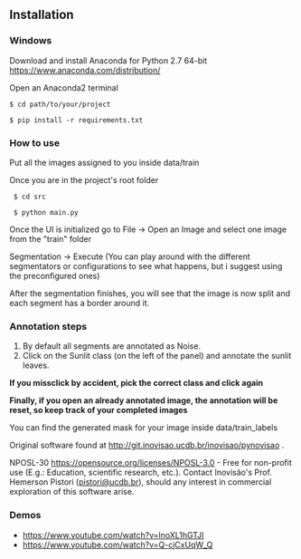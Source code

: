 
## Installation

### Windows

 Download and install Anaconda for Python 2.7 64-bit https://www.anaconda.com/distribution/
 
 Open an Anaconda2 terminal
 
 ```
 $ cd path/to/your/project
 ```
 
 ```
 $ pip install -r requirements.txt
 ```

### How to use

Put all the images assigned to you inside data/train

Once you are in the project's root folder

```
 $ cd src
```

```
 $ python main.py
```


 Once the UI is initialized go to File -> Open an Image and select one image from the "train" folder
 
  Segmentation -> Execute (You can play around with the different segmentators or configurations to see what happens, but i suggest   using the preconfigured ones)

After the segmentation finishes, you will see that the image is now split and each segment has a border around it.

### Annotation steps

1.  By default all segments are annotated as Noise.
2.  Click on the Sunlit class (on the left of the panel) and annotate the sunlit leaves.

**If you missclick by accident, pick the correct class and click again**

**Finally, if you open an already annotated image, the annotation will be reset, so keep track of your completed images**

You can find the generated mask for your image inside data/train_labels


Original software found at http://git.inovisao.ucdb.br/inovisao/pynovisao .

NPOSL-30 https://opensource.org/licenses/NPOSL-3.0 - Free for non-profit use (E.g.: Education, scientific research, etc.). Contact Inovisão's Prof. Hemerson Pistori (pistori@ucdb.br), should any interest in commercial exploration of this software arise.

### Demos
* https://www.youtube.com/watch?v=lnoXL1hGTJI
* https://www.youtube.com/watch?v=Q-cjCxUqW_Q
